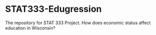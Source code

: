 # STAT333-Edugression
The repository for STAT 333 Project. How does economic status affect education in Wisconsin?
